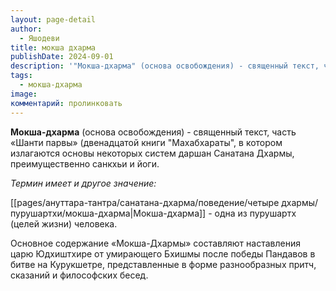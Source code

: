 ```yaml
---
layout: page-detail
author:
  - Яшодеви
title: мокша дхарма
publishDate: 2024-09-01
description: '"Мокша-дхарма" (основа освобождения) - священный текст, часть «Шанти парвы» (двенадцатой книги "Махабхараты", в котором излагаются основы некоторых систем даршан Санатана Дхармы, преимущественно санкхьи и йоги.'
tags:
  - мокша-дхарма
image: 
комментарий: пролинковать
---
```

**Мокша-дхарма** (основа освобождения) - священный текст, часть «Шанти парвы» (двенадцатой книги "Махабхараты", в котором излагаются основы некоторых систем даршан Санатана Дхармы, преимущественно санкхьи и йоги. 

*Термин имеет и другое значение:*

[[pages/ануттара-тантра/санатана-дхарма/поведение/четыре дхармы/пурушартхи/мокша-дхарма|Мокша-дхарма]] - одна из пурушартх (целей жизни) человека. 

Основное содержание «Мокша-Дхармы» составляют наставления царю Юдхиштхире от умирающего Бхишмы после победы Пандавов в битве на Курукшетре, представленные в форме разнообразных притч, сказаний и философских бесед.
